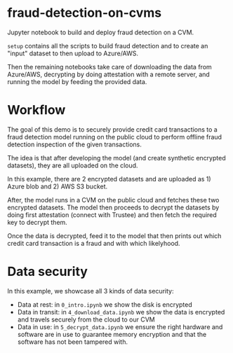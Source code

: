 # fraud-detection-on-cvms

Jupyter notebook to build and deploy fraud detection on a CVM.

`setup` contains all the scripts to build fraud detection and to create an "input" dataset to then upload to Azure/AWS.

Then the remaining notebooks take care of downloading the data from Azure/AWS, decrypting by doing attestation with a remote server, and running the model by feeding the provided data.

# Workflow

The goal of this demo is to securely provide credit card transactions to a fraud detection model running on the public cloud to perform offline fraud detection inspection of the given transactions.

The idea is that after developing the model (and create synthetic encrypted datasets), they are all uploaded on the cloud.

In this example, there are 2 encrypted datasets and are uploaded as 1) Azure blob and 2) AWS S3 bucket.

After, the model runs in a CVM on the public cloud and fetches these two encrypted datasets. The model then proceeds to decrypt the datasets by doing first attestation (connect with Trustee) and then fetch the required key to decrypt them.

Once the data is decrypted, feed it to the model that then prints out which credit card transaction is a fraud and with which likelyhood.

# Data security

In this example, we showcase all 3 kinds of data security:

* Data at rest: in `0_intro.ipynb` we show the disk is encrypted
* Data in transit: in `4_download_data.ipynb` we show the data is encrypted and travels securely from the cloud to our CVM
* Data in use: in `5_decrypt_data.ipynb` we ensure the right hardware and software are in use to guarantee memory encryption and that the software has not been tampered with.